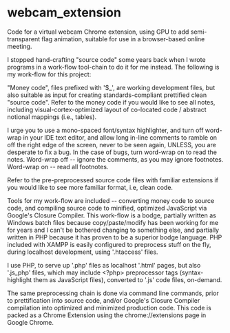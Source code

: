 # webcam_extension
Code for a virtual webcam Chrome extension, using GPU to add semi-transparent flag animation, suitable for use in a browser-based online meeting.

I stopped hand-crafting "source code" some years back when I wrote programs in a work-flow tool-chain to do it for me instead. The following is my work-flow for this project:

"Money code", files prefixed with '$_', are working development files, but also suitable as input for creating standards-compliant prettified clean "source code". Refer to the money code if you would like to see all notes, including visual-cortex-optimized layout of co-located code / abstract notional mappings (i.e., tables).

I urge you to use a mono-spaced font/syntax highlighter, and turn off word-wrap in your IDE text editor, and allow long in-line comments to ramble on off the right edge of the screen, never to be seen again, UNLESS, you are desperate to fix a bug. In the case of bugs, turn word-wrap on to read the notes. Word-wrap off -- ignore the comments, as you may ignore footnotes. Word-wrap on -- read all footnotes.

Refer to the pre-preprocessed source code files with familiar extensions if you would like to see more familiar format, i.e, clean code.

Tools for my work-flow are included -- converting money code to source code, and compiling source code to minified, optimized JavaScript via Google's Closure Compiler. This work-flow is a bodge, partially written as Windows batch files because copy/paste/modify has been working for me for years and I can't be bothered changing to something else, and partially written in PHP because it has proven to be a superior bodge language. PHP included with XAMPP is easily configured to preprocess stuff on the fly, during localhost development, using '.htaccess' files.

I use PHP, to serve up '.php' files as localhost '.html' pages, but also '.js_php' files, which may include <?php> preprocessor tags (syntax-highlight them as JavaScript files), converted to '.js' code files, on-demand.

The same preprocessing chain is done via command line commands, prior to prettification into source code, and/or Google's Closure Compiler compilation into optimized and minimized production code. This code is packed as a Chrome Extension using the chrome://extensions page in Google Chrome.
